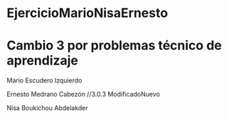 # EjercicioMarioNisaErnesto
# Cambio 3 por problemas técnico de aprendizaje

Mario Escudero Izquierdo

Ernesto Medrano Cabezón  //3.0.3 ModificadoNuevo

Nisa Boukichou Abdelakder